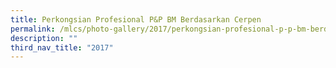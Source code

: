 ```yaml
---
title: Perkongsian Profesional P&P BM Berdasarkan Cerpen
permalink: /mlcs/photo-gallery/2017/perkongsian-profesional-p-p-bm-berdasarkan-cerpen/
description: ""
third_nav_title: "2017"
---
```

